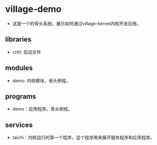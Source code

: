 # village-demo

- 这是一个的骨头系统，展示如何通过village-kernel内核开发应用。

## libraries
- crt0: 启动文件

## modules
- demo: 内核模块，骨头例程。

## programs
- demo：应用程序，骨头例程。

## services
- taichi：内核运行的第一个程序，这个程序用来展开服务程序和应用程序。
